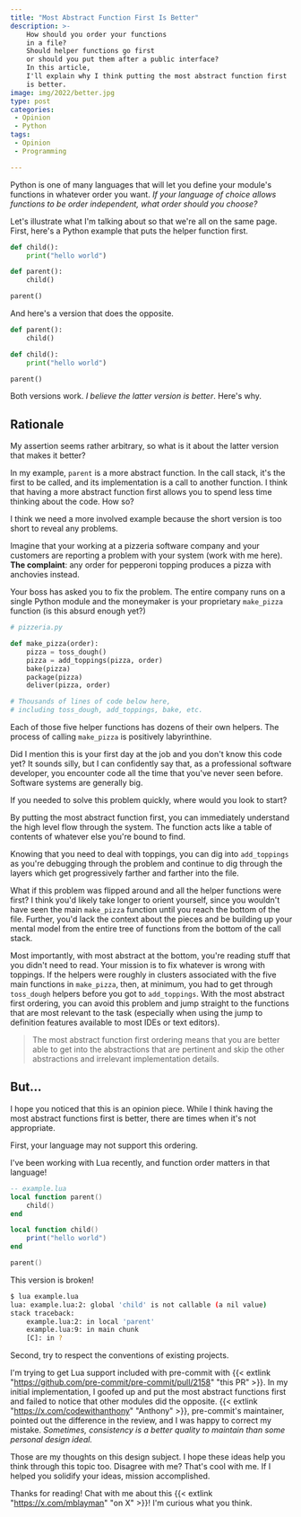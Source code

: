 ```yaml
---
title: "Most Abstract Function First Is Better"
description: >-
    How should you order your functions
    in a file?
    Should helper functions go first
    or should you put them after a public interface?
    In this article,
    I'll explain why I think putting the most abstract function first
    is better.
image: img/2022/better.jpg
type: post
categories:
 - Opinion
 - Python
tags:
 - Opinion
 - Programming

---
```


Python is one of many languages
that will let you define your module's functions
in whatever order you want.
*If your language of choice allows functions
to be order independent,
what order should you choose?*

Let's illustrate what I'm talking about
so that we're all on the same page.
First,
here's a Python example that puts the helper function first.

```python
def child():
    print("hello world")

def parent():
    child()

parent()
```

And here's a version that does the opposite.

```python
def parent():
    child()

def child():
    print("hello world")

parent()
```

Both versions work.
*I believe the latter version is better*.
Here's why.

## Rationale

My assertion seems rather arbitrary,
so what is it about the latter version
that makes it better?

In my example, `parent` is a more abstract function.
In the call stack,
it's the first to be called,
and its implementation is a call to another function.
I think that having a more abstract function first allows you
to spend less time thinking about the code.
How so?

I think we need a more involved example
because the short version is too short
to reveal any problems.

Imagine that your working at a pizzeria software company
and your customers are reporting a problem
with your system
(work with me here).
**The complaint**: any order for pepperoni topping produces a pizza
with anchovies instead.

Your boss has asked you to fix the problem.
The entire company runs on a single Python module
and the moneymaker is your proprietary `make_pizza` function
(is this absurd enough yet?)

```python
# pizzeria.py

def make_pizza(order):
    pizza = toss_dough()
    pizza = add_toppings(pizza, order)
    bake(pizza)
    package(pizza)
    deliver(pizza, order)

# Thousands of lines of code below here,
# including toss_dough, add_toppings, bake, etc.
```

Each of those five helper functions has dozens
of their own helpers.
The process of calling `make_pizza` is positively labyrinthine.

Did I mention this is your first day
at the job
and you don't know this code yet?
It sounds silly,
but I can confidently say
that, as a professional software developer,
you encounter code all the time
that you've never seen before.
Software systems are generally big.

If you needed to solve this problem quickly,
where would you look to start?

By putting the most abstract function first,
you can immediately understand the high level flow through the system.
The function acts like a table of contents
of whatever else you're bound to find.

Knowing that you need to deal with toppings,
you can dig into `add_toppings`
as you're debugging through the problem
and continue to dig through the layers
which get progressively farther and farther into the file.

What if this problem was flipped around
and all the helper functions were first?
I think you'd likely take longer to orient yourself,
since you wouldn't have seen the main `make_pizza` function
until you reach the bottom
of the file.
Further,
you'd lack the context about the pieces
and be building up your mental model
from the entire tree of functions
from the bottom of the call stack.

Most importantly,
with most abstract at the bottom,
you're reading stuff
that you didn't need to read.
Your mission is to fix whatever is wrong
with toppings.
If the helpers were roughly in clusters associated
with the five main functions
in `make_pizza`,
then, at minimum,
you had to get through `toss_dough` helpers
before you got to `add_toppings`.
With the most abstract first ordering,
you can avoid this problem
and jump straight to the functions
that are most relevant to the task
(especially when using the jump to definition features available
to most IDEs or text editors).

> The most abstract function first ordering means
that you are better able to get into the abstractions
that are pertinent
and skip the other abstractions
and irrelevant implementation details.

## But...

I hope you noticed that this is an opinion piece.
While I think having the most abstract functions first is better,
there are times when it's not appropriate.

First,
your language may not support this ordering.

I've been working with Lua recently,
and function order matters in that language!

```lua
-- example.lua
local function parent()
    child()
end

local function child()
    print("hello world")
end

parent()
```
This version is broken!

```bash
$ lua example.lua
lua: example.lua:2: global 'child' is not callable (a nil value)
stack traceback:
	example.lua:2: in local 'parent'
	example.lua:9: in main chunk
	[C]: in ?
```

Second,
try to respect the conventions
of existing projects.

I'm trying to get Lua support included
with pre-commit
with
{{< extlink "https://github.com/pre-commit/pre-commit/pull/2158" "this PR" >}}.
In my initial implementation,
I goofed up and put the most abstract functions first
and failed to notice
that other modules did the opposite.
{{< extlink "https://x.com/codewithanthony" "Anthony" >}},
pre-commit's maintainer, pointed out the difference
in the review,
and I was happy to correct my mistake.
*Sometimes,
consistency is a better quality to maintain
than some personal design ideal.*

Those are my thoughts on this design subject.
I hope these ideas help you think through this topic too.
Disagree with me?
That's cool with me.
If I helped you solidify your ideas,
mission accomplished.

Thanks for reading!
Chat with me about this
{{< extlink "https://x.com/mblayman" "on X" >}}!
I'm curious what you think.
